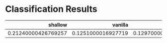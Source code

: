 # Classification Results
|      shallow      |     vanilla      |      stacked      |      sparse      |     denoising      |        vae        |  beta_vae_strict  |  beta_vae_loose   |        vq        |
|------------------:|-----------------:|------------------:|-----------------:|-------------------:|------------------:|------------------:|------------------:|-----------------:|
|0.21240000426769257|0.1251000016927719|0.12970000505447388|0.0203000009059906|0.051899999380111694|0.13269999623298645|0.10329999774694443|0.14640000462532043|0.2678000032901764|
